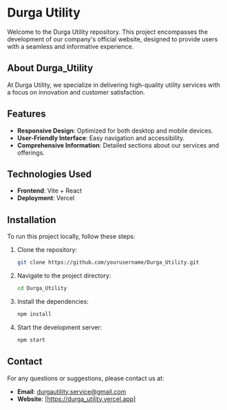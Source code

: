 # Durga Utility

Welcome to the Durga Utility repository. This project encompasses the development of our company's official website, designed to provide users with a seamless and informative experience.

## About Durga_Utility

At Durga Utility, we specialize in delivering high-quality utility services with a focus on innovation and customer satisfaction.

## Features

- **Responsive Design**: Optimized for both desktop and mobile devices.
- **User-Friendly Interface**: Easy navigation and accessibility.
- **Comprehensive Information**: Detailed sections about our services and offerings.

## Technologies Used

- **Frontend**: Vite + React
- **Deployment**: Vercel

## Installation

To run this project locally, follow these steps:

1. Clone the repository:
    ```bash
    git clone https://github.com/yourusername/Durga_Utility.git
    ```

2. Navigate to the project directory:
    ```bash
    cd Durga_Utility
    ```

3. Install the dependencies:
    ```bash
    npm install
    ```

4. Start the development server:
    ```bash
    npm start
    ```

## Contact

For any questions or suggestions, please contact us at:
- **Email**: durgautility.service@gmail.com
- **Website**: [https://durga_utility.vercel.app]
